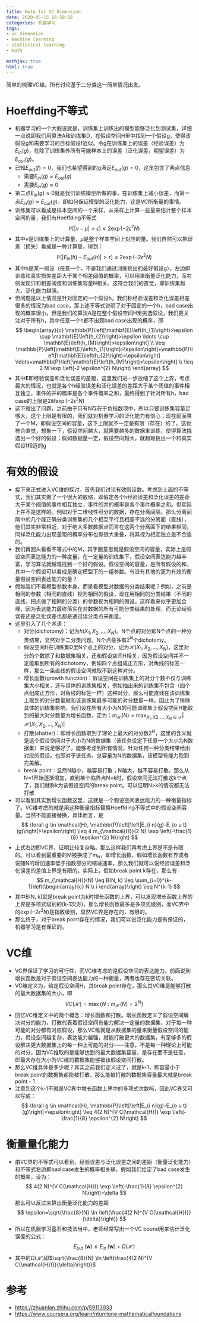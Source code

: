 ```yaml
---
title: Note for VC Dimension
date: 2020-05-15 16:58:58
categories: 机器学习
tags:
- vc dimension
- machine learning
- statistical learning
- math

mathjax: true
html: true 
---
```


简单的梳理VC维。所有讨论基于二分类这一简单情况出发。

<!--more--> 

# Hoeffding不等式
-	机器学习的一个大假设就是，训练集上训练出的模型能够泛化到测试集，详细一点说即我们用算法A和训练集D，在假设空间H里中找到一个假设g，使得该假设g和需要学习的目标假设f近似。令g在训练集上的误差（经验误差）为$E_{in}(g)$，在除了训练集外所有可能样本上的误差（泛化误差，期望误差）为$E_{out}(g)$。
-	已知$E_{out}(f) = 0$，我们也希望得到的g满足$E_{out}(g) = 0$，这里包含了两点信息
	-	需要$E_{in}(g) \approx E_{out}(g)$
	-	需要$E_{in}(g) \approx 0$
-	第二点$E_{in}(g) \approx 0$就是我们训练模型所做的事，在训练集上减小误差，而第一点$E_{in}(g) \approx E_{out}(g)$，即如何保证模型的泛化能力，这是VC所衡量的事情。
-	训练集可以看成是样本空间的一个采样，从采样上计算一些量来估计整个样本空间的量，我们有Hoeffding不等式
$$
\mathbb{P}[|\nu-\mu|>\epsilon] \leq 2 \exp \left(-2 \epsilon^{2} N\right)
$$
-	其中$\nu$是训练集上的计算量，$\mu$是整个样本空间上对应的量。我们自然可以把误差（损失）看成是一种计算量，得到：
$$
\mathbb{P}\left[\left|E_{i n}(h)-E_{o u t}(h)\right|>\epsilon\right] \leq 2 \exp \left(-2 \epsilon^{2} N\right)
$$
-	其中h是某一假设（任意一个，不是我们通过训练挑出的最好假设g），左边即训练和真实损失差距大于某个相差阈值的概率，可以用来衡量泛化能力，而右侧发现只和相差阈值和训练集容量N相关。这符合我们的直觉，即训练集越大，泛化能力越强。
-	但问题是以上情况是针对固定的一个假设h，我们称经验误差和泛化误差相差很多的情况为bad case，那上述不等式说明了对于固定的一个h，bad case出现的概率很小。但是我们的算法A是在整个假设空间H里挑选假设，我们更关注对于所有h，其中任意一个h都不出现bad case出现的概率，即
$$
\begin{array}{c}
\mathbb{P}\left[\mathbf{E}\left(h_{1}\right)>\epsilon \cup \mathbf{E}\left(h_{2}\right)>\epsilon \ldots \cup \mathbf{E}\left(h_{M}\right)>\epsilon\right] \\
\leq \mathbb{P}\left[\mathbf{E}\left(h_{1}\right)>\epsilon\right]+\mathbb{P}\left[\mathbf{E}\left(h_{2}\right)>\epsilon\right] \ldots+\mathbb{P}\left[\mathbf{E}\left(h_{M}\right)>\epsilon\right] \\
\leq 2 M \exp \left(-2 \epsilon^{2} N\right)
\end{array}
$$
-	其中$\mathbf{E}$即经验误差和泛化误差的差距，这里我们进一步放缩了这个上界，考虑最大的情况，也就是各个h经验误差和泛化误差的差距大于某个阈值的事件相互独立，事件的并的概率是各个事件概率之和，最终得到了针对所有h，bad case的上限是$2 M \exp (-2 \epsilon^{2} N)$
-	这下就出了问题，之前由于只有N存在于负指数项中，所以只要训练集容量足够大，这个上限是有限的，我们就对机器学习的泛化能力有信心；现在前面乘了一个M，即假设空间的容量，这下上限就不一定是有限（存在）的了。这也符合直觉，想象一下，假设空间越大，就需要越多的数据来训练，使得算法挑选出一个好的假设；假如数据量一定，假设空间越大，就越难挑出一个和真实假设f相近的g

# 有效的假设
-	接下来正式进入VC维的探讨。首先我们讨论有效假设数。考虑到上面的不等式，我们其实做了一个很大的放缩，即假定各个h经验误差和泛化误差的差距大于某个阈值的事件相互独立，事件的并的概率是各个事件概率之和。但实际上并不是这样的。例如对于二维线性可分的数据，存在分离间隔，那么分离间隔中的几个能正确分类训练集的几个相互平行且相差不远的分离面（直线），他们其实非常相近，对于绝大多数数据点而言在这两个分离面下的结果相同，同样泛化能力出现差距的概率分布也有很大重叠，将其视为相互独立是不合适的。
-	我们再回头看看不等式中的M，其字面意思就是假设空间的容量，实际上是假设空间表达能力的一种度量，在一定量的训练集下，假设空间表达能力越丰富，学习算法就越难找到一个好的假设。假设空间的容量，是所有假设的和，其中一个假设可以看成是确定模型下的一组参数。有没有其他的更为有效的衡量假设空间表达能力的量？
-	假如我们不看模型参数本身，而是看模型对数据的分类结果呢？例如，之前是相同的参数（相同的直线）视为相同的假设，现在用相同的分类结果（不同的直线，把点做了相同的分类）的参数视为相同的假设。这样看来似乎更加合理，因为表达能力最终落实在对数据的所有可能分类结果的处理，而无论经验误差还是泛化误差也都是通过误分类点来衡量。
-	这里引入了几个术语：
	-	对分(dichotomy)：记为$h\left(X_{1}, X_{2}, \ldots, X_{N}\right)$。N个点的对分即N个点的一种分类结果，显然对于二分类问题，N个点最多有$2^N$个dichotomy。
	-	假设空间H在训练集D里N个点上的对分，记为$\mathcal{H}\left(X_{1}, X_{2}, \ldots, X_{N}\right)$，这里对分的个数除了和数据集相关，还和假设空间H相关，因为假设空间并不一定能取到所有的dichotomy，例如四个点组成正方形，对角线的标签一样，那么一条直线的假设空间就取不到这种对分。
	-	增长函数(growth function)：假设空间在训练集上的对分个数不仅与训练集大小相关，还与具体的训练集相关，例如抽出来的训练集不包含（四个点组成正方形，对角线的标签一样）这种对分，那么可能直线在该训练集上取到的对分数量就和该训练集最多可能的对分数量一样。因此为了排除具体的训练集影响，我们设在所有大小为N的可能训练集上假设空间H能取到的最大对分数量为增长函数，定为：$m_{\mathcal{H}}(N)=\max _{X_{1}, X 2, \ldots, X_{N} \in \mathcal{X}}\left|\mathcal{H}\left(X_{1}, X_{2}, \ldots, X_{N}\right)\right|$
	-	打散(shatter)：即增长函数取到了理论上最大的对分数$2^N$，这里的含义就是这个假设空间对于大小为N的数据集（该任务设定下任意一个大小为N数据集）来说足够好了，能够考虑到所有情况，针对任何一种分类结果给出对应的假设。也即对于该任务，总容量为N的数据集，该模型有能力取到完美解。
	-	break point：显然N越小，越容易打散；N越大，越不容易打散。那么从N=1开始逐渐增加，直到某个临界点N=k时，假设空间无法打散这k个点了，我们就称k为该假设空间的break point。可以证明N>k的情况都无法打散
-	可以看到其实到增长函数这里，这就是一个假设空间表达能力的一种衡量指标了。VC维考虑的就是用这种衡量指标替换Hoeffding不等式中的假设空间容量。当然不能直接替换，具体而言，是
$$
\forall g \in \mathcal{H}, \mathbb{P}\left[\left|E_{i n}(g)-E_{o u t}(g)\right|>\epsilon\right] \leq 4 m_{\mathcal{H}}(2 N) \exp \left(-\frac{1}{8} \epsilon^{2} N\right)
$$
-	上式右边即VC界，证明比较复杂略。那么这样我们再考虑上界是不是有限的。可以看到最重要的M被换成了$m_H$，即增长函数，假如增长函数有界或者说随N的增加速率低于指数部分的缩减速率，那么我们就可以说经验误差和泛化误差的差值上界是有限的。实际上，假如break point k存在，那么有
$$
m_{\mathcal{H}}(N) \leq B(N, k) \leq \sum_{i=0}^{k-1}\left(\begin{array}{c}
N \\
i
\end{array}\right) \leq N^{k-1}
$$
-	其中B(N, k)就是break point为k时增长函数的上界，可以发现增长函数上界的上界是多项式级别的(k-1次方)，那么增长函数最多是多项式级别，而VC界中的$\exp \left(-2 \epsilon^{2} N\right)$是指数级别，显然VC界是存在的，有限的。
-	那么终于，对于break point存在的情况，我们可以说泛化能力是有保证的，机器学习是有保证的。

# VC维
-	VC界保证了学习的可行性，而VC维考虑的是假设空间的表达能力。前面说到增长函数是对于假设空间表达能力的一种衡量，两者也存在密切关联。
-	VC维定义为，给定假设空间H，其break point存在，那么其VC维是能够打散的最大数据集的大小，即
$$
V C(\mathcal{H})=\max \left\{N: m_{\mathcal{H}}(N)=2^{N}\right\}
$$
-	回忆VC维定义中的两个概念：增长函数和打散。增长函数定义了假设空间解决对分的能力，打散代表着假设空间有能力解决一定量的数据集，对于每一种可能的对分都有对应假设，那么VC维就是从数据集的量来衡量假设空间的能力，假设空间越复杂，表达能力越强，就能打散更大的数据集，有足够多的假设解决更大数据集上的每一种上可能的对分——注意，不是每一种理论上可能的对分，因为VC维取的是能够达到的最大数据集容量，是存在而不是任意，即最大存在大小为VC维的数据集能够被该假设空间打散。
-	那么VC维具体是多少呢？其实之前我们定义过了，就是k-1，即容量小于break point的数据集都能被打散，那么能被打散的数据集容量最大就是break point - 1
-	注意到这个k-1不就是VC界中增长函数上界中的多项式次数吗，因此VC界又可以写成：
$$
\forall g \in \mathcal{H}, \mathbb{P}\left[\left|E_{i n}(g)-E_{o u t}(g)\right|>\epsilon\right] \leq 4(2 N)^{V C(\mathcal{H})} \exp \left(-\frac{1}{8} \epsilon^{2} N\right)
$$

# 衡量量化能力
-	由VC界的不等式可以看到，经验误差与泛化误差之间的差距（衡量泛化能力）和不等式右边即bad case发生的概率相关联，假如我们给定了bad case发生的概率，设为：
	$$
	4(2 N)^{V C(\mathcal{H})} \exp \left(-\frac{1}{8} \epsilon^{2} N\right)=\delta
	$$
	那么可以反过来算出衡量泛化能力的差距
	$$
	\epsilon=\sqrt{\frac{8}{N} \ln \left(\frac{4(2 N)^{V C(\mathcal{H})}}{\delta}\right)}
	$$
-	所以在机器学习基石和技法当中，老师经常写出一个VC bound用来估计泛化误差的公式：
	$$
	E_{\text {out }}(\mathbf{w}) \leq E_{\text {in }}(\mathbf{w})+\Omega(\mathcal{H})
	$$
-	其中的$\Omega(\mathcal{H})$即$\sqrt{\frac{8}{N} \ln \left(\frac{4(2 N)^{V C(\mathcal{H})}}{\delta}\right)}$


# 参考
-	https://zhuanlan.zhihu.com/p/59113933
-	https://www.coursera.org/learn/ntumlone-mathematicalfoundations
